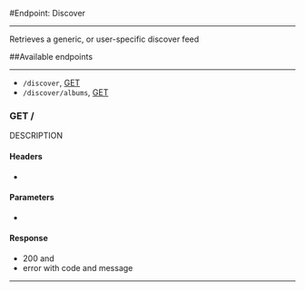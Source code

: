 #Endpoint: Discover
***

Retrieves a generic, or user-specific discover feed

##Available endpoints
***
* `/discover`, [GET](discover/GET_discover.md#files)
* `/discover/albums`, [GET](discover/GET_discover_albums.md#files)




### GET / <a id="wiki-"></a>  



DESCRIPTION
#### Headers
 - 

#### Parameters
 - 

#### Response
 - 200 and
 - error with code and message
 
***
